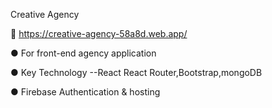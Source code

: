 Creative Agency

🔗 https://creative-agency-58a8d.web.app/

● For front-end agency application


● Key Technology --React React Router,Bootstrap,mongoDB


● Firebase Authentication & hosting
